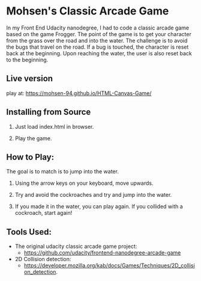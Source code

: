 # Mohsen's Classic Arcade Game

In my Front End Udacity nanodegree, I had to code a classic arcade game based on the game Frogger. The point of the game is to get your character from the grass over the road and into the water. The challenge is to avoid the bugs that travel on the road. If a bug is touched, the character is reset back at the beginning. Upon reaching the water, the user is also reset back to the beginning.

## Live version
play at:
https://mohsen-94.github.io/HTML-Canvas-Game/

## Installing from Source

1. Just load index.html in browser.

2. Play the game.


## How to Play:
The goal is to match is to jump into the water.

1. Using the arrow keys on your keyboard, move upwards.

2. Try and avoid the cockroaches and try and jump into the water.

3. If you made it in the water, you can play again. If you collided with a cockroach, start again!


## Tools Used:

* The original udacity classic arcade game project:
  * https://github.com/udacity/frontend-nanodegree-arcade-game
* 2D Collision detection:
  * https://developer.mozilla.org/kab/docs/Games/Techniques/2D_collision_detection.
